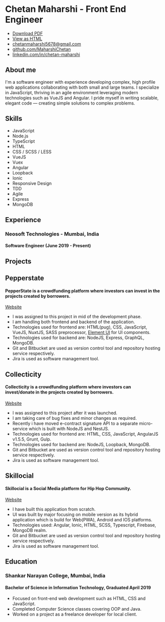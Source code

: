 # Chetan Maharshi - Front End Engineer

* [Download PDF](https://github.com/MaharshiChetan/resume/raw/master/resume.pdf)
* [View as HTML](https://maharshichetan.github.io/resume)
* [chetanmaharshi5678@gmail.com](chetanmaharshi5678@gmail.com)
* [github.com/MaharshiChetan](https://github.com/MaharshiChetan)
* [linkedin.com/in/chetan-maharshi](https://www.linkedin.com/in/chetan-maharshi-39ba79186)

## About me

I'm a software engineer with experience developing complex, high profile web
applications collaborating with both small and large teams. I specialize in
JavaScript, thriving in an agile environment leveraging modern technologies such
as VueJS and Angular. I pride myself in writing scalable, elegant code &mdash; creating
simple solutions to complex problems.

## Skills

* JavaScript
* Node.js
* TypeScript
* HTML
* CSS / SCSS / LESS
* VueJS
* Vuex
* Angular
* Loopback
* Ionic
* Responsive Design
* TDD
* Agile
* Express
* MongoDB

## Experience

### Neosoft Technologies - Mumbai, India
#### Software Engineer (June 2019 - Present)

## Projects
## Pepperstate
#### PepperState is a crowdfunding platform where investors can invest in the projects created by borrowers.
[Website](https://pepperstate-stage.maj.digital/en)
* I was assigned to this project in mid of the development phase.
* I am handling both frontend and backend of the application.
* Technologies used for frontend are: HTML(pug), CSS, JavaScript, VueJS, NuxtJS, SASS preprocessor, <a target="_blank" href="https://element.eleme.io/#/en-US">Element UI</a> for UI components.
* Technologies used for backend are: NodeJS, Express, GraphQL, MongoDB.
* Git and Bitbucket are used as version control tool and repository hosting service respectively.
* Jira is used as software management tool.

## Collecticity
#### Collecticity is a crowdfunding platform where investors can invest/donate in the projects created by borrowers.
[Website](https://collecticity.fr)
* I was assigned to this project after it was launched.
* I am taking care of bug fixes and minor changes as required.
* Recently i have moved e-contract signature API to a separate micro-service which is built with NodeJS and NestJS.
* Technologies used for frontend are: HTML, CSS, JavaScript, AngularJS v1.5.5, Grunt, Gulp.
* Technologies used for backend are: NodeJS, Loopback, MongoDB.
* Git and Bitbucket are used as version control tool and repository hosting service respectively.
* Jira is used as software management tool.

## Skillocial
#### Skillocial is a Social Media platform for Hip Hop Community.
[Website](https://skillocial.web.app)
* I have built this application from scratch.
* UI was built by major focusing on mobile version as its hybrid application which is build for Web(PWA), Android and IOS platforms.
* Technologies used: Angular, Ionic, HTML, SCSS, Typescript, Firebase, MongoDB realm.
* Git and Bitbucket are used as version control tool and repository hosting service respectively.
* Jira is used as software management tool.

## Education

### Shankar Narayan College, Mumbai, India

#### Bachelor of Science in Information Technology, Graduated April 2019

* Focused on front-end web development such as HTML, CSS and JavaScript.
* Completed Computer Science classes covering OOP and Java.
* Worked on a project as a freelance developer for local client.
